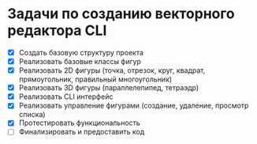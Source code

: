 # Задачи по созданию векторного редактора CLI

- [x] Создать базовую структуру проекта
- [x] Реализовать базовые классы фигур
- [x] Реализовать 2D фигуры (точка, отрезок, круг, квадрат, прямоугольник, правильный многоугольник)
- [x] Реализовать 3D фигуры (параллелепипед, тетраэдр)
- [x] Реализовать CLI интерфейс
- [x] Реализовать управление фигурами (создание, удаление, просмотр списка)
- [x] Протестировать функциональность
- [ ] Финализировать и предоставить код
